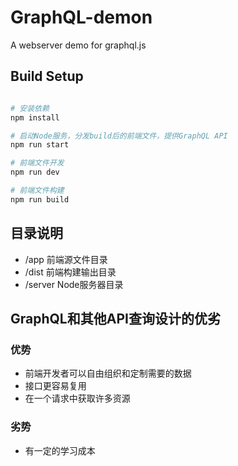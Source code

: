 # GraphQL-demon
A webserver demo for graphql.js    
## Build Setup

```bash

# 安装依赖
npm install

# 启动Node服务，分发build后的前端文件，提供GraphQL API
npm run start

# 前端文件开发
npm run dev

# 前端文件构建
npm run build

```
## 目录说明
- /app      前端源文件目录
- /dist     前端构建输出目录
- /server   Node服务器目录

## GraphQL和其他API查询设计的优劣
### 优势
  - 前端开发者可以自由组织和定制需要的数据
  - 接口更容易复用
  - 在一个请求中获取许多资源
### 劣势
  - 有一定的学习成本